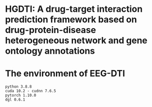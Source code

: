 HGDTI: A drug-target interaction prediction framework based on drug-protein-disease heterogeneous network and gene ontology annotations
====
The environment of EEG-DTI
===
    python 3.8.8
    cuda 10.2 - cudnn 7.6.5
    pytorch 1.10.0
    dgl 0.6.1
